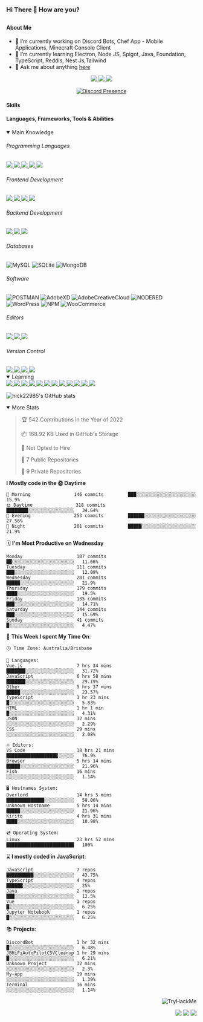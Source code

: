 ### Hi There 👋 How are you?

## <h4>About Me</h4>

- 🔭 I’m currently working on Discord Bots, Chef App - Mobile Applications, Minecraft Console Client
- 🌱 I’m currently learning Electron, Node JS, Spigot, Java, Foundation, TypeScript, Reddis, Nest Js,Tailwind
- 💬 Ask me about anything [here](https://github.com/nick22985/nick22985/issues)

<p align="center">
	<a href="https://discordapp.com/users/221602145462386688">
		<img src="https://img.shields.io/badge/Discord-5865F2.svg?&style=for-the-badge&logo=Discord&logoColor=white"/>
	</a>
	<a href="https://www.youtube.com/channel/UChZvyaTJSq0PweGmTpjPjRw">
		<img src="https://img.shields.io/badge/YouTube-FF0000.svg?&style=for-the-badge&logo=YouTube&logoColor=white"/>
	</a>
	<a href="https://twitter.com/nick22985">
		<img src="https://img.shields.io/badge/Twitter-1DA1F2.svg?&style=for-the-badge&logo=Twitter&logoColor=white"/>
	</a>
</p>
<p align="center">
	<a href="https://discord.com/users/221602145462386688" target="_blank" rel="nofollow">
		<img src="https://lanyard-profile-readme.vercel.app/api/221602145462386688?hideStatus=true" alt="Discord Presence" align="center">
	</a>
</p>


<h4>Skills</h4>
<h4>Languages, Frameworks, Tools & Abilities </h4>
<details open="true">
<summary>Main Knowledge</summary>

<h6>Programming Languages</h6>
<a href="">
	<img src="https://img.shields.io/badge/JavaScript-323330.svg?&style=flat-square&logo=javascript&logoColor=%23F7DF1E"/>
</a>
<a href="">
	<img src="https://img.shields.io/badge/PYTHON-3776AB.svg?&style=flat-square&logo=python&logoColor=white"/>
</a>
<a href="">
	<img src="https://img.shields.io/badge/C-3776AB.svg?&style=flat-square&logo=C&logoColor=white"/>
</a>
<a href="">
	<img src="https://img.shields.io/badge/C%23-239120.svg?&style=flat-square&logo=C-Sharp&logoColor=white"/>
</a>
<a href="">
	<img src="https://img.shields.io/badge/.Net-512BD4.svg?&style=flat-square&logo=.NET&logoColor=white"/>
</a>

<h6> Frontend Development </h6>
<a href="">
	<img src="https://img.shields.io/badge/React-61DAFB?style=flat-square&logo=react&logoColor=white"/>
</a>
<a href="">
	<img src="https://img.shields.io/badge/CSS3-%231572B6.svg?&style=flat-square&logo=css3&logoColor=white"/>
</a>
<a href="">
	<img src="https://img.shields.io/badge/HTML5-E34F26.svg?&style=flat-square&logo=html5&logoColor=white"/>
</a>
<a href="">
	<img src="https://img.shields.io/badge/Blazor-512BD4.svg?&style=flat-square&logo=Blazor&logoColor=white"/>
</a>

<h6> Backend Development </h6>
<a href="">
	<img src="https://img.shields.io/badge/NODEJS-339933.svg?&style=flat-square&logo=node.js&logoColor=white"/>
</a>
<a href="">
	<img src="https://img.shields.io/badge/NGINX-269539.svg?&style=flat-square&logo=nginx&logoColor=white"/>
</a>
<a href="">
	<img src="https://img.shields.io/badge/GRAPHQL-E10098.svg?&style=flat-square&logo=graphql&logoColor=white"/>
</a>

<h6> Databases </h6>

![MySQL](https://img.shields.io/badge/MySQL-4479A1.svg?&style=flat-square&logo=mysql&logoColor=white)
![SQLite](https://img.shields.io/badge/SQLite-003B57.svg?&style=flat-square&logo=sqlite&logoColor=white)
![MongoDB](https://img.shields.io/badge/MONGODB-47A248.svg?&style=flat-square&logo=mongodb&logoColor=white)

<h6>Software</h6>

![POSTMAN](https://img.shields.io/badge/Postman-FF6C37.svg?&style=flat-square&logo=postman&logoColor=white)
![AdobeXD](https://img.shields.io/badge/Adobe%20XD-FF61F6.svg?&style=flat-square&logo=Adobe-XD&logoColor=black)
![AdobeCreativeCloud](https://img.shields.io/badge/Adobe%20Creative%20Cloud-DA1F26.svg?&style=flat-square&logo=Adobe-Creative-Cloud&logoColor=white)
![NODERED](https://img.shields.io/badge/node%20red-8F0000.svg?&style=flat-square&logo=node-red&logoColor=white)
![WordPress](https://img.shields.io/badge/Wordpress-21759B.svg?&style=flat-square&logo=wordpress&logoColor=white)
![NPM](https://img.shields.io/badge/npm-CB3837.svg?&style=flat-square&logo=npm&logoColor=white)
![WooCommerce](https://img.shields.io/badge/WooCommerce-96588A.svg?&style=flat-square&logo=WooCommerce&logoColor=white)

<h6> Editors </h6>
<a href="">
	<img src="https://img.shields.io/badge/VSCODE-007ACC.svg?&style=flat-square&logo=visual-studio-code"/>
</a>
<a href="">
	<img src="https://img.shields.io/badge/Visual%20Studio-5C2D91.svg?&style=flat-square&logo=visual-studio"/>
</a>
<a href="">
	<img src="https://img.shields.io/badge/INTELLIJ-000000.svg?&style=flat-square&logo=intellij-idea"/>
</a>

<h6>Version Control</h6>
<a href="">
	<img src="https://img.shields.io/badge/GITHUB-%23121011.svg?&style=flat-square&logo=github&logoColor=white"/>
</a>
<a href="">
	<img src="https://img.shields.io/badge/GITLAB-%23181717.svg?&style=flat-square&logo=gitlab&logoColor=white"/>
</a>
<a href="">
	<img src="https://img.shields.io/badge/GIT-%23F05033.svg?&style=flat-square&logo=git&logoColor=white"/>
</a>
<a href="">
	<img src="https://img.shields.io/badge/-BitBucket-darkblue?style=flat-square&logo=bitbucket"/>
</a>

<!-- <br><br><br><br>

![MicrosoftAzure](https://img.shields.io/badge/Microsoft%20Azure-232F7E?style=flat-square&logo=microsoft-azure)
![GoogleCloud](https://img.shields.io/badge/Google%20Cloud-black?style=flat-square&logo=google-cloud)
![DigitalOcean](https://img.shields.io/badge/-Digital%20Ocean-darkblue?style=flat-square&logo=digitalocean)
![Heroku](https://img.shields.io/badge/-Heroku-430098?style=flat-square&logo=heroku)
![RaspberryPi](https://img.shields.io/badge/-Raspberry%20Pi-C51A4A?style=flat-square&logo=Raspberry-Pi)
![LINUX](https://img.shields.io/badge/LINUX-FCC624?style=flat-square-square&logo=linux&logoColor=black) -->

</details>
<details open="true">
<summary>Learning</summary>
<a href="">
	<img src="(https://img.shields.io/badge/JAVA-007396.svg?&style=flat-square&logo=java&logoColor=white"/>
</a>	
<a href="">
	<img src="https://img.shields.io/badge/TYPESCRIPT-%23007ACC.svg?&style=flat-square&logo=typescript&logoColor=white"/>
</a>	
<a href="">
	<img src="https://img.shields.io/badge/FIREBASE-FFCA28.svg?&style=flat-square&logo=firebase&logoColor=black"/>
</a>		
<a href="">
	<img src="https://img.shields.io/badge/KUBERNETES-326CE5.svg?&style=flat-square&logo=kubernetes&logoColor=white"/>
</a>	
<a href="">
	<img src="https://img.shields.io/badge/GITHUB%20ACTIONS-2088FF.svg?&style=flat-square&logo=github-actions&logoColor=white"/>
</a>	
<a href="">
	<img src="https://img.shields.io/badge/AMAZON%20AWS-232F3E.svg?&style=flat-square&logo=amazon-aws&logoColor=white"/>
</a>		
<a href="">
	<img src="https://img.shields.io/badge/JQUERY-0769AD.svg?&style=flat-square&logo=jquery&logoColor=white"/>
</a>	
<a href="">
	<img src="https://img.shields.io/badge/PHP-777BB4.svg?&style=flat-square&logo=php&logoColor=white"/>
</a>		
<a href="">
	<img src="https://img.shields.io/badge/DOCKER-2496ED.svg?&style=flat-square&logo=docker&logoColor=white"/>
</a>		
<a href="">
	<img src="https://img.shields.io/badge/Vue.js-4FC08D?style=flat-square&logo=Vue.js&logoColor=white"/>
</a>
<a href="">
	<img src="https://img.shields.io/badge/vuetify-1867C0?style=flat-square&logo=vuetify"/>
</a>
<a href="">
	<img src="https://img.shields.io/badge/bootstrap-7952B3?style=flat-square&logo=bootstrap&logoColor=white"/>
</a>	
<!--webpack-->
<!--babel-->
<!--Express-->
<!--NextJS-->
<!--ReactNative-->
<!-- AI/ML -->
<!-- Tensorflow -->
<!-- Reddis -->
<!-- Cassendra -->
<!-- sqlLite -->
<!-- d3js -->
<!-- chartjs -->

<!-- 		Devops -->
<!-- docker -->
<!-- gcp -->
<!-- kubernetes -->
<!-- bash -->
<!-- azure -->

<!-- 			Backend as a serveice -->
<!-- firebase -->

<!-- 			Frameworks -->
<!-- dotnet -->
<!-- electron -->

<!-- 			Testing -->
<!-- Cypress -->
<!-- jest -->
<!-- mocha -->

</details>

![nick22985's GitHub stats](https://github-readme-stats.vercel.app/api?username=nick22985&count_private=true&show_icons=true&theme=github_dark)

<details open="false">
<summary>More Stats</summary>

<!--START_SECTION:devStats-->
> 🏆 542 Contributions in the Year of 2022
>
> 📦 168.92 KB Used in GitHub's Storage
>
> 🚫 Not Opted to Hire
>
> 📖 7 Public Repositories
>
> 🔐 9 Private Repositories

**I Mostly code in the 🌞 Daytime**
```text
🌅 Morning                146 commits         ███░░░░░░░░░░░░░░░░░░░░░░   15.9%
🌞 Daytime                318 commits         ████████░░░░░░░░░░░░░░░░░   34.64%
🌆 Evening                253 commits         ██████░░░░░░░░░░░░░░░░░░░   27.56%
🌙 Night                  201 commits         █████░░░░░░░░░░░░░░░░░░░░   21.9%
```
🗓️ **I'm Most Productive on Wednesday**
```text
Monday                    107 commits         ██░░░░░░░░░░░░░░░░░░░░░░░   11.66%
Tuesday                   111 commits         ███░░░░░░░░░░░░░░░░░░░░░░   12.09%
Wednesday                 201 commits         █████░░░░░░░░░░░░░░░░░░░░   21.9%
Thursday                  179 commits         ████░░░░░░░░░░░░░░░░░░░░░   19.5%
Friday                    135 commits         ███░░░░░░░░░░░░░░░░░░░░░░   14.71%
Saturday                  144 commits         ███░░░░░░░░░░░░░░░░░░░░░░   15.69%
Sunday                    41 commits          █░░░░░░░░░░░░░░░░░░░░░░░░   4.47%
```
🚀 **This Week I spent My Time On**:
```text
🕒 Time Zone: Australia/Brisbane

💬 Languages:
Vue.js                    7 hrs 34 mins       ███████░░░░░░░░░░░░░░░░░░   31.72%
JavaScript                6 hrs 58 mins       ███████░░░░░░░░░░░░░░░░░░   29.19%
Other                     5 hrs 37 mins       █████░░░░░░░░░░░░░░░░░░░░   23.57%
TypeScript                1 hr 23 mins        █░░░░░░░░░░░░░░░░░░░░░░░░   5.83%
HTML                      1 hr 1 min          █░░░░░░░░░░░░░░░░░░░░░░░░   4.31%
JSON                      32 mins             ░░░░░░░░░░░░░░░░░░░░░░░░░   2.29%
CSS                       29 mins             ░░░░░░░░░░░░░░░░░░░░░░░░░   2.08%

🔥 Editors:
VS Code                   18 hrs 21 mins      ███████████████████░░░░░░   76.9%
Browser                   5 hrs 14 mins       █████░░░░░░░░░░░░░░░░░░░░   21.96%
Fish                      16 mins             ░░░░░░░░░░░░░░░░░░░░░░░░░   1.14%

🖥️ Hostnames System:
Overlord                  14 hrs 5 mins       ██████████████░░░░░░░░░░░   59.06%
Unknown Hostname          5 hrs 14 mins       █████░░░░░░░░░░░░░░░░░░░░   21.96%
Kirito                    4 hrs 31 mins       ████░░░░░░░░░░░░░░░░░░░░░   18.98%

💿 Operating System:
Linux                     23 hrs 52 mins      █████████████████████████   100%
```
⌛ **I mostly coded in JavaScript**:
```text
JavaScript                7 repos             ██████████░░░░░░░░░░░░░░░   43.75%
TypeScript                4 repos             ██████░░░░░░░░░░░░░░░░░░░   25%
Java                      2 repos             ███░░░░░░░░░░░░░░░░░░░░░░   12.5%
Vue                       1 repos             █░░░░░░░░░░░░░░░░░░░░░░░░   6.25%
Jupyter Notebook          1 repos             █░░░░░░░░░░░░░░░░░░░░░░░░   6.25%
```
📚 **Projects**:
```text
DiscordBot                1 hr 32 mins        █░░░░░░░░░░░░░░░░░░░░░░░░   6.48%
JBHiFiAutoPilotCSVCleanup 1 hr 29 mins        █░░░░░░░░░░░░░░░░░░░░░░░░   6.21%
Unknown Project           32 mins             ░░░░░░░░░░░░░░░░░░░░░░░░░   2.3%
My-app                    19 mins             ░░░░░░░░░░░░░░░░░░░░░░░░░   1.39%
Terminal                  16 mins             ░░░░░░░░░░░░░░░░░░░░░░░░░   1.14%
```
<!--END_SECTION:devStats-->
</details>
<p align="right">
    <img src="https://tryhackme-badges.s3.amazonaws.com/nick22985.png" alt="TryHackMe">
</p>
<p align="right">
    <img src="https://www.codewars.com/users/nick22985/badges/micro"/>
    <img src="https://wakatime.com/badge/user/06ef56ec-e763-432c-a1cc-83e10de5b5a3.svg"/>
    <img src="https://badges.pufler.dev/visits/nick22985/nick22985?color=black&logo=github" />
</p>
